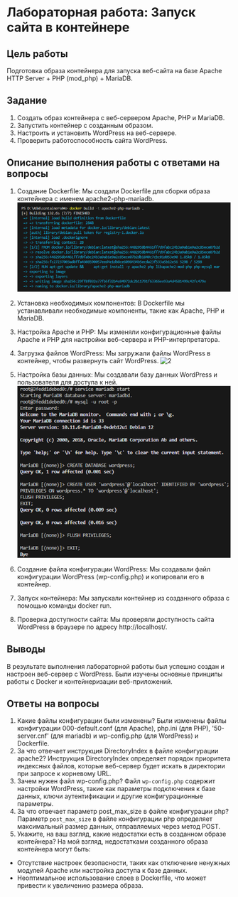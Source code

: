 # Лабораторная работа: Запуск сайта в контейнере

## Цель работы
 Подготовка образа контейнера для запуска веб-сайта на базе Apache HTTP Server + PHP (mod_php) + MariaDB.

## Задание
1. Создать образ контейнера с веб-сервером Apache, PHP и MariaDB.
2. Запустить контейнер с созданным образом.
3. Настроить и установить WordPress на веб-сервере.
4. Проверить работоспособность сайта WordPress.

## Описание выполнения работы с ответами на вопросы
1. Создание Dockerfile: Мы создали Dockerfile для сборки образа контейнера с именем apache2-php-mariadb.
![1](./1.PNG)
2. Установка необходимых компонентов: В Dockerfile мы устанавливали необходимые компоненты, такие как Apache, PHP и MariaDB.

3. Настройка Apache и PHP: Мы изменяли конфигурационные файлы Apache и PHP для настройки веб-сервера и PHP-интерпретатора.

4. Загрузка файлов WordPress: Мы загружали файлы WordPress в контейнер, чтобы развернуть сайт WordPress.
![2](./Снимок2.PNG)

5. Настройка базы данных: Мы создавали базу данных WordPress и пользователя для доступа к ней.
![3](./3.PNG)

6. Создание файла конфигурации WordPress: Мы создавали файл конфигурации WordPress (wp-config.php) и копировали его в контейнер.

7. Запуск контейнера: Мы запускали контейнер из созданного образа с помощью команды docker run.

8. Проверка доступности сайта: Мы проверяли доступность сайта WordPress в браузере по адресу http://localhost/.

## Выводы
В результате выполнения лабораторной работы был успешно создан и настроен веб-сервер с WordPress. Были изучены основные принципы работы с Docker и контейнеризации веб-приложений.

## Ответы на вопросы
1. Какие файлы конфигурации были изменены? Были изменены файлы конфигурации 000-default.conf (для Apache), php.ini (для PHP), '50-server.cnf' (для mariadb) и wp-config.php (для WordPress) и Dockerfile.
2. За что отвечает инструкция DirectoryIndex в файле конфигурации apache2? Инструкция DirectoryIndex определяет порядок приоритета индексных файлов, которые веб-сервер будет искать в директории при запросе к корневому URL.
3. Зачем нужен файл wp-config.php? Файл `wp-config.php` содержит настройки WordPress, такие как параметры подключения к базе данных, ключи аутентификации и другие конфигурационные параметры.
4. За что отвечает параметр post_max_size в файле конфигурации php? Параметр `post_max_size` в файле конфигурации php определяет максимальный размер данных, отправляемых через метод POST.
5. Укажите, на ваш взгляд, какие недостатки есть в созданном образе контейнера? На мой взгляд, недостатками созданного образа контейнера могут быть:
- Отсутствие настроек безопасности, таких как отключение ненужных модулей Apache или настройка доступа к базе данных.
- Неоптимальное использование слоев в Dockerfile, что может привести к увеличению размера образа.
